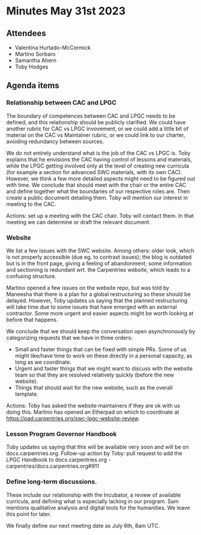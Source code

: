 # Minutes May 31st 2023

## Attendees
- Valentina Hurtado-McCormick
- Martino Sorbaro
- Samantha Ahern
- Toby Hodges

## Agenda items

### Relationship between CAC and LPGC
The boundary of competences between CAC and LPGC needs to be defined, and this relationship should be publicly clarified.
We could have another rubric for CAC vs LPGC invovement, or we could add a little bit of material on the CAC vs Maintainer rubric, or we could link to our charter, avoiding redundancy between sources.

We do not entirely understand what is the job of the CAC vs LPGC is. Toby explains that he envisions the CAC having control of lessons and materials, while the LPGC getting involved only at the level of 
creating new curricula (for example a section for advanced SWC materials, with its own CAC). However, we think a few more detailed aspects might need to be figured out with time.
We conclude that should meet with the chair or the entire CAC and define together what the boundaries of our respective roles are. Then create a public document detailing them.
Toby will mention our interest in meeting to the CAC.

Actions: set up a meeting with the CAC chair. Toby will contact them. In that meeting we can determine or draft the relevant document.

### Website
We list a few issues with the SWC website. Among others: older look, which is not properly accessible (due eg. to contrast issues); the blog is outdated but is in the front page,
giving a feeling of abandonment; some information and sectioning is redundant wrt. the Carpentries website, which leads to a confusing structure.

Martino opened a few issues on the website repo, but was told by Maneesha that there is a plan for a global restructuring so these should be delayed. However, Toby updates us saying that
the planned restructuring will take time due to some issues that have emerged with an external contractor. Some more urgent and easier aspects might be worth looking at before that happens.

We conclude that we should keep the conversation open asynchronously by categorizing requests that we have in three orders:
- Small and faster things that can be fixed with simple PRs. Some of us might like/have time to work on these directly in a personal capacity, as long as we coordinate.
- Urgent and faster things that we might want to discuss with the website team so that they are resolved relatively quickly (before the new website).
- Things that should wait for the new website, such as the overall template.

Actions: Toby has asked the website maintainers if they are ok with us doing this. Martino has opened an Etherpad on which to coordinate at https://pad.carpentries.org/swc-lpgc-website-review.

### Lesson Program Governor Handbook
Toby updates us saying that this will be available very soon and will be on docs.carpentries.org.
Follow-up action by Toby: pull request to add the LPGC Handbook to docs.carpentries.org - carpentries/docs.carpentries.org#911

### Define long-term discussions.
These include our relationship with the Incubator, a review of available curricula, and defining what is especially lacking in our program. Sam mentions qualitative analysis and digital tools for the humanities. We leave this point for later.

We finally define our next meeting date as July 6th, 8am UTC.
